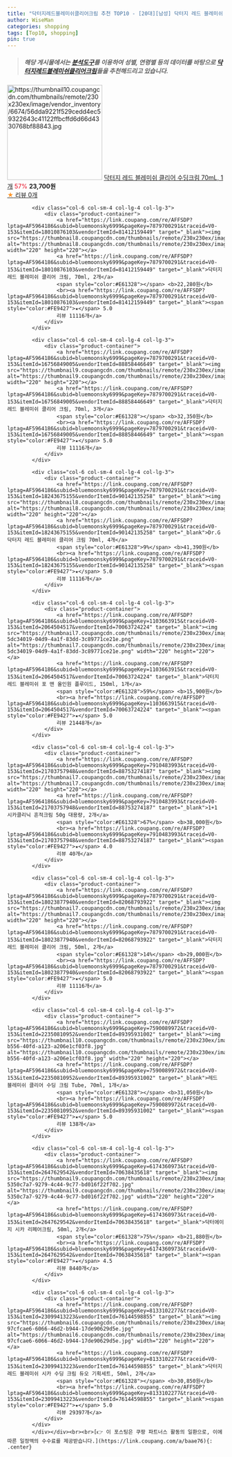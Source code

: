 ```yaml
---
title: "닥터지레드블레미쉬클리어크림 추천 TOP10 - [20대][남성] 닥터지 레드 블레미쉬 클리어 수딩크림 70mL, 1개"
author: WiseMan
categories: shopping
tags: [Top10, shopping]
pin: true
---
```


> ##### 해당 게시물에서는 [**분석도구**](https://itemscout.io/)를 이용하여 **성별**, **연령별** 등의 데이터를 바탕으로 [**닥터지레드블레미쉬클리어크림**](https://link.coupang.com/a/baae76)들을 추천해드리고 있습니다.
<div class="container"><div class="row">
            <div class="col-6 col-sm-4 col-lg-4 col-lg-3">
                <div class="product-container">
                    <a href="https://link.coupang.com/re/AFFSDP?lptag=AF5964186&subid=bluemoonsky6999&pageKey=7565781984&traceid=V0-153&itemId=19942388539&vendorItemId=87041628005" target="_blank"><img src="https://thumbnail10.coupangcdn.com/thumbnails/remote/230x230ex/image/vendor_inventory/6674/56dda9221f529cedd4ec59322643c41122ffbcffd6d66d4330768bf88843.jpg" alt="https://thumbnail10.coupangcdn.com/thumbnails/remote/230x230ex/image/vendor_inventory/6674/56dda9221f529cedd4ec59322643c41122ffbcffd6d66d4330768bf88843.jpg" width="220" height="220"></a>
                    <a href="https://link.coupang.com/re/AFFSDP?lptag=AF5964186&subid=bluemoonsky6999&pageKey=7565781984&traceid=V0-153&itemId=19942388539&vendorItemId=87041628005" target="_blank">닥터지 레드 블레미쉬 클리어 수딩크림 70mL, 1개</a>
                    <span style="color:#E61328">57%</span> <b>23,700원</b>
                    <br><a href="https://link.coupang.com/re/AFFSDP?lptag=AF5964186&subid=bluemoonsky6999&pageKey=7565781984&traceid=V0-153&itemId=19942388539&vendorItemId=87041628005" target="_blank"><span style="color:#FE9427">★</span> 
                    리뷰 0개</a>
                </div>
            </div>
            
            <div class="col-6 col-sm-4 col-lg-4 col-lg-3">
                <div class="product-container">
                    <a href="https://link.coupang.com/re/AFFSDP?lptag=AF5964186&subid=bluemoonsky6999&pageKey=7879700291&traceid=V0-153&itemId=18010876103&vendorItemId=81412159449" target="_blank"><img src="https://thumbnail8.coupangcdn.com/thumbnails/remote/230x230ex/image/vendor_inventory/c514/becf8ce71a84773f4171a7578eefef7904badc36b6309b72b176d8b6ec66.jpg" alt="https://thumbnail8.coupangcdn.com/thumbnails/remote/230x230ex/image/vendor_inventory/c514/becf8ce71a84773f4171a7578eefef7904badc36b6309b72b176d8b6ec66.jpg" width="220" height="220"></a>
                    <a href="https://link.coupang.com/re/AFFSDP?lptag=AF5964186&subid=bluemoonsky6999&pageKey=7879700291&traceid=V0-153&itemId=18010876103&vendorItemId=81412159449" target="_blank">닥터지 레드 블레미쉬 클리어 크림, 70ml, 2개</a>
                    <span style="color:#E61328"></span> <b>22,280원</b>
                    <br><a href="https://link.coupang.com/re/AFFSDP?lptag=AF5964186&subid=bluemoonsky6999&pageKey=7879700291&traceid=V0-153&itemId=18010876103&vendorItemId=81412159449" target="_blank"><span style="color:#FE9427">★</span> 5.0
                    리뷰 11116개</a>
                </div>
            </div>
            
            <div class="col-6 col-sm-4 col-lg-4 col-lg-3">
                <div class="product-container">
                    <a href="https://link.coupang.com/re/AFFSDP?lptag=AF5964186&subid=bluemoonsky6999&pageKey=7879700291&traceid=V0-153&itemId=16756849005&vendorItemId=88858446649" target="_blank"><img src="https://thumbnail9.coupangcdn.com/thumbnails/remote/230x230ex/image/vendor_inventory/8e6a/9dd49a3e8ebb5aa4855d78381743471d89e72b832969a6b72f15083771a5.jpg" alt="https://thumbnail9.coupangcdn.com/thumbnails/remote/230x230ex/image/vendor_inventory/8e6a/9dd49a3e8ebb5aa4855d78381743471d89e72b832969a6b72f15083771a5.jpg" width="220" height="220"></a>
                    <a href="https://link.coupang.com/re/AFFSDP?lptag=AF5964186&subid=bluemoonsky6999&pageKey=7879700291&traceid=V0-153&itemId=16756849005&vendorItemId=88858446649" target="_blank">닥터지 레드 블레미쉬 클리어 크림, 70ml, 3개</a>
                    <span style="color:#E61328"></span> <b>32,350원</b>
                    <br><a href="https://link.coupang.com/re/AFFSDP?lptag=AF5964186&subid=bluemoonsky6999&pageKey=7879700291&traceid=V0-153&itemId=16756849005&vendorItemId=88858446649" target="_blank"><span style="color:#FE9427">★</span> 5.0
                    리뷰 11116개</a>
                </div>
            </div>
            
            <div class="col-6 col-sm-4 col-lg-4 col-lg-3">
                <div class="product-container">
                    <a href="https://link.coupang.com/re/AFFSDP?lptag=AF5964186&subid=bluemoonsky6999&pageKey=7879700291&traceid=V0-153&itemId=18243675155&vendorItemId=90142135258" target="_blank"><img src="https://thumbnail8.coupangcdn.com/thumbnails/remote/230x230ex/image/vendor_inventory/670c/332dc456071dca199ecc1b499cf0472acf22fc66f0aa8eb4a11b7ff31bc3.png" alt="https://thumbnail8.coupangcdn.com/thumbnails/remote/230x230ex/image/vendor_inventory/670c/332dc456071dca199ecc1b499cf0472acf22fc66f0aa8eb4a11b7ff31bc3.png" width="220" height="220"></a>
                    <a href="https://link.coupang.com/re/AFFSDP?lptag=AF5964186&subid=bluemoonsky6999&pageKey=7879700291&traceid=V0-153&itemId=18243675155&vendorItemId=90142135258" target="_blank">Dr.G 닥터지 레드 블레미쉬 클리어 크림 70ml, 4개</a>
                    <span style="color:#E61328">9%</span> <b>41,390원</b>
                    <br><a href="https://link.coupang.com/re/AFFSDP?lptag=AF5964186&subid=bluemoonsky6999&pageKey=7879700291&traceid=V0-153&itemId=18243675155&vendorItemId=90142135258" target="_blank"><span style="color:#FE9427">★</span> 5.0
                    리뷰 11116개</a>
                </div>
            </div>
            
            <div class="col-6 col-sm-4 col-lg-4 col-lg-3">
                <div class="product-container">
                    <a href="https://link.coupang.com/re/AFFSDP?lptag=AF5964186&subid=bluemoonsky6999&pageKey=1103663915&traceid=V0-153&itemId=2064504517&vendorItemId=70063724224" target="_blank"><img src="https://thumbnail7.coupangcdn.com/thumbnails/remote/230x230ex/image/retail/images/1750882054062969-5dc34019-04d9-4a1f-83dd-3c89771ce21e.png" alt="https://thumbnail7.coupangcdn.com/thumbnails/remote/230x230ex/image/retail/images/1750882054062969-5dc34019-04d9-4a1f-83dd-3c89771ce21e.png" width="220" height="220"></a>
                    <a href="https://link.coupang.com/re/AFFSDP?lptag=AF5964186&subid=bluemoonsky6999&pageKey=1103663915&traceid=V0-153&itemId=2064504517&vendorItemId=70063724224" target="_blank">닥터지 레드 블레미쉬 포 맨 올인원 플루이드, 150ml, 1개</a>
                    <span style="color:#E61328">59%</span> <b>15,900원</b>
                    <br><a href="https://link.coupang.com/re/AFFSDP?lptag=AF5964186&subid=bluemoonsky6999&pageKey=1103663915&traceid=V0-153&itemId=2064504517&vendorItemId=70063724224" target="_blank"><span style="color:#FE9427">★</span> 5.0
                    리뷰 21448개</a>
                </div>
            </div>
            
            <div class="col-6 col-sm-4 col-lg-4 col-lg-3">
                <div class="product-container">
                    <a href="https://link.coupang.com/re/AFFSDP?lptag=AF5964186&subid=bluemoonsky6999&pageKey=7910483993&traceid=V0-153&itemId=21703757948&vendorItemId=88753274187" target="_blank"><img src="https://thumbnail7.coupangcdn.com/thumbnails/remote/230x230ex/image/vendor_inventory/dd84/ee649daf018d9b257b11793c2ac291fd860d11647dce00c5898bd95cd3a8.jpg" alt="https://thumbnail7.coupangcdn.com/thumbnails/remote/230x230ex/image/vendor_inventory/dd84/ee649daf018d9b257b11793c2ac291fd860d11647dce00c5898bd95cd3a8.jpg" width="220" height="220"></a>
                    <a href="https://link.coupang.com/re/AFFSDP?lptag=AF5964186&subid=bluemoonsky6999&pageKey=7910483993&traceid=V0-153&itemId=21703757948&vendorItemId=88753274187" target="_blank">1+1 시카클리닉 흔적크림 50g 대용량, 2개</a>
                    <span style="color:#E61328">67%</span> <b>38,000원</b>
                    <br><a href="https://link.coupang.com/re/AFFSDP?lptag=AF5964186&subid=bluemoonsky6999&pageKey=7910483993&traceid=V0-153&itemId=21703757948&vendorItemId=88753274187" target="_blank"><span style="color:#FE9427">★</span> 4.0
                    리뷰 40개</a>
                </div>
            </div>
            
            <div class="col-6 col-sm-4 col-lg-4 col-lg-3">
                <div class="product-container">
                    <a href="https://link.coupang.com/re/AFFSDP?lptag=AF5964186&subid=bluemoonsky6999&pageKey=7879700291&traceid=V0-153&itemId=18023877940&vendorItemId=82068793922" target="_blank"><img src="https://thumbnail7.coupangcdn.com/thumbnails/remote/230x230ex/image/vendor_inventory/637d/5e8cee0bda6e53a9760c692211694afbc30f66a586d5502ad960541bc412.png" alt="https://thumbnail7.coupangcdn.com/thumbnails/remote/230x230ex/image/vendor_inventory/637d/5e8cee0bda6e53a9760c692211694afbc30f66a586d5502ad960541bc412.png" width="220" height="220"></a>
                    <a href="https://link.coupang.com/re/AFFSDP?lptag=AF5964186&subid=bluemoonsky6999&pageKey=7879700291&traceid=V0-153&itemId=18023877940&vendorItemId=82068793922" target="_blank">닥터지 레드 블레미쉬 클리어 크림, 50ml, 2개</a>
                    <span style="color:#E61328">14%</span> <b>29,000원</b>
                    <br><a href="https://link.coupang.com/re/AFFSDP?lptag=AF5964186&subid=bluemoonsky6999&pageKey=7879700291&traceid=V0-153&itemId=18023877940&vendorItemId=82068793922" target="_blank"><span style="color:#FE9427">★</span> 5.0
                    리뷰 11116개</a>
                </div>
            </div>
            
            <div class="col-6 col-sm-4 col-lg-4 col-lg-3">
                <div class="product-container">
                    <a href="https://link.coupang.com/re/AFFSDP?lptag=AF5964186&subid=bluemoonsky6999&pageKey=7590089972&traceid=V0-153&itemId=22350810952&vendorItemId=89395931002" target="_blank"><img src="https://thumbnail10.coupangcdn.com/thumbnails/remote/230x230ex/image/retail/images/2024/04/05/14/4/fa417394-b556-40fd-a123-a206e1cf03f8.jpg" alt="https://thumbnail10.coupangcdn.com/thumbnails/remote/230x230ex/image/retail/images/2024/04/05/14/4/fa417394-b556-40fd-a123-a206e1cf03f8.jpg" width="220" height="220"></a>
                    <a href="https://link.coupang.com/re/AFFSDP?lptag=AF5964186&subid=bluemoonsky6999&pageKey=7590089972&traceid=V0-153&itemId=22350810952&vendorItemId=89395931002" target="_blank">레드 블레미쉬 클리어 수딩 크림 Tube, 70ml, 1개</a>
                    <span style="color:#E61328"></span> <b>31,050원</b>
                    <br><a href="https://link.coupang.com/re/AFFSDP?lptag=AF5964186&subid=bluemoonsky6999&pageKey=7590089972&traceid=V0-153&itemId=22350810952&vendorItemId=89395931002" target="_blank"><span style="color:#FE9427">★</span> 5.0
                    리뷰 138개</a>
                </div>
            </div>
            
            <div class="col-6 col-sm-4 col-lg-4 col-lg-3">
                <div class="product-container">
                    <a href="https://link.coupang.com/re/AFFSDP?lptag=AF5964186&subid=bluemoonsky6999&pageKey=6174360973&traceid=V0-153&itemId=2647629542&vendorItemId=70638435618" target="_blank"><img src="https://thumbnail9.coupangcdn.com/thumbnails/remote/230x230ex/image/retail/images/4364813542549906-5350c7a7-9279-4c44-9c77-bd016f22f702.jpg" alt="https://thumbnail9.coupangcdn.com/thumbnails/remote/230x230ex/image/retail/images/4364813542549906-5350c7a7-9279-4c44-9c77-bd016f22f702.jpg" width="220" height="220"></a>
                    <a href="https://link.coupang.com/re/AFFSDP?lptag=AF5964186&subid=bluemoonsky6999&pageKey=6174360973&traceid=V0-153&itemId=2647629542&vendorItemId=70638435618" target="_blank">닥터에이지 시카 리페어크림, 50ml, 2개</a>
                    <span style="color:#E61328">75%</span> <b>21,880원</b>
                    <br><a href="https://link.coupang.com/re/AFFSDP?lptag=AF5964186&subid=bluemoonsky6999&pageKey=6174360973&traceid=V0-153&itemId=2647629542&vendorItemId=70638435618" target="_blank"><span style="color:#FE9427">★</span> 4.5
                    리뷰 8440개</a>
                </div>
            </div>
            
            <div class="col-6 col-sm-4 col-lg-4 col-lg-3">
                <div class="product-container">
                    <a href="https://link.coupang.com/re/AFFSDP?lptag=AF5964186&subid=bluemoonsky6999&pageKey=8133102277&traceid=V0-153&itemId=23099413223&vendorItemId=76144598855" target="_blank"><img src="https://thumbnail6.coupangcdn.com/thumbnails/remote/230x230ex/image/retail/images/2886278371224418-97cfcae6-6066-46d2-b944-17de90629d5e.jpg" alt="https://thumbnail6.coupangcdn.com/thumbnails/remote/230x230ex/image/retail/images/2886278371224418-97cfcae6-6066-46d2-b944-17de90629d5e.jpg" width="220" height="220"></a>
                    <a href="https://link.coupang.com/re/AFFSDP?lptag=AF5964186&subid=bluemoonsky6999&pageKey=8133102277&traceid=V0-153&itemId=23099413223&vendorItemId=76144598855" target="_blank">닥터지 레드 블레미쉬 시카 수딩 크림 듀오 기획세트, 50ml, 2개</a>
                    <span style="color:#E61328"></span> <b>30,850원</b>
                    <br><a href="https://link.coupang.com/re/AFFSDP?lptag=AF5964186&subid=bluemoonsky6999&pageKey=8133102277&traceid=V0-153&itemId=23099413223&vendorItemId=76144598855" target="_blank"><span style="color:#FE9427">★</span> 5.0
                    리뷰 29397개</a>
                </div>
            </div>
            </div></div><br><br>[👉 이 포스팅은 쿠팡 파트너스 활동의 일환으로, 이에 따른 일정액의 수수료를 제공받습니다.](https://link.coupang.com/a/baae76){: .center}